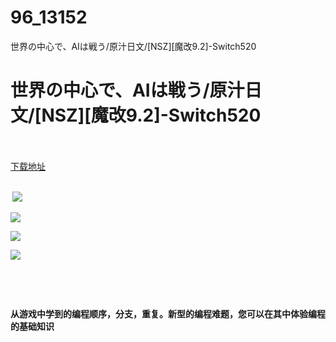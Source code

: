 # 96_13152
世界の中心で、AIは戦う/原汁日文/[NSZ][魔改9.2]-Switch520
# 世界の中心で、AIは戦う/原汁日文/[NSZ][魔改9.2]-Switch520
 <br/></br>
[下载地址](https://www.switch520.cc/article/13152 "下载地址")
<br/></br>

<p><strong>&nbsp;<img src="https://www.switch520.cc/muke_img/upload_art_editor_20210430-1_39cbeb9bc0a15e337e3472a4252faae4.jpg"> </strong></p>
<p><strong><img src="https://www.switch520.cc/muke_img/upload_art_editor_20210430-1_bd70f17e6330ffe2eaf9357f4d9689de.jpg"></strong></p>
<p><strong><img src="https://www.switch520.cc/muke_img/upload_art_editor_20210430-1_a157959f2671bae49c206ffdf5b569c2.jpg"></strong></p>
<p><strong><img src="https://www.switch520.cc/muke_img/upload_art_editor_20210430-1_dfb2fb52ceb07cf4f2104cff008fd45f.jpg"></strong></p>
<p><strong>&nbsp;</strong></p>
<p>&nbsp;</p>
<p><strong>从游戏中学到的编程顺序，分支，重复。新型的编程难题，您可以在其中体验编程的基础知识</strong></p>
